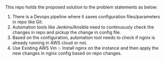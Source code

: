 This repo holds the proposed solution to the problem statements as below.
1. There is a Devops pipeline where it saves configuration files/parameters in repo like Git.
2. Automation tools like Jenkins/Ansible need to continuously check the changes in repo and
pickup the change in config file.
3. Based on the configuration, automation tool needs to check if ngnix is already running in
AWS cloud or not.
4. Use Existing AWS Vm :- Install nginx on the instance and then apply the new changes in
ngnix config based on repo changes.
